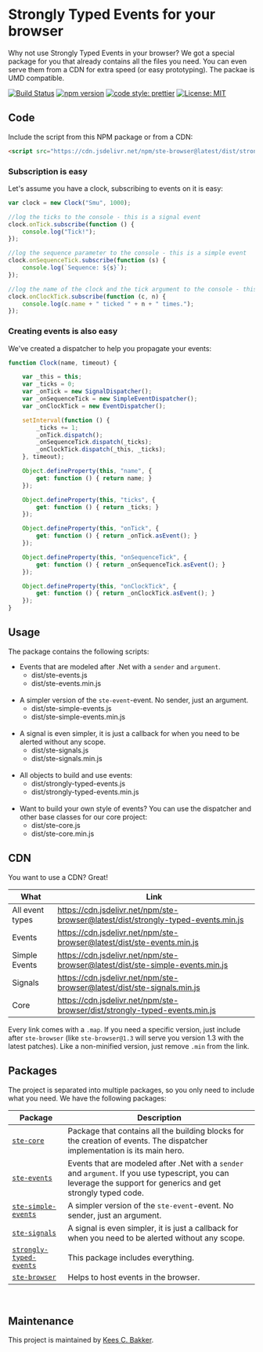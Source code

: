 # Strongly Typed Events for your browser
Why not use Strongly Typed Events in your browser? We got a special package for
you that already contains all the files you need. You can even serve them from
a CDN for extra speed (or easy prototyping). The packae is UMD compatible.

[![Build Status](https://travis-ci.org/KeesCBakker/Strongly-Typed-Events-for-TypeScript.svg?branch=master)](https://travis-ci.org/KeesCBakker/Strongly-Typed-Events-for-TypeScript)
[![npm version](https://badge.fury.io/js/ste-browser.svg)](https://badge.fury.io/js/ste-core)
[![code style: prettier](https://img.shields.io/badge/code_style-prettier-ff69b4.svg)](https://github.com/prettier/prettier) [![License: MIT](https://img.shields.io/badge/License-MIT-yellow.svg)](https://opensource.org/licenses/MIT)

## Code
Include the script from this NPM package or from a CDN:
```html
<script src="https://cdn.jsdelivr.net/npm/ste-browser@latest/dist/strongly-typed-events.min.js"></script>
```
### Subscription is easy
Let's assume you have a clock, subscribing to events on it is easy:
```javascript
var clock = new Clock("Smu", 1000);

//log the ticks to the console - this is a signal event
clock.onTick.subscribe(function () {
    console.log("Tick!");
});

//log the sequence parameter to the console - this is a simple event
clock.onSequenceTick.subscribe(function (s) {
    console.log(`Sequence: ${s}`);
});

//log the name of the clock and the tick argument to the console - this is an event
clock.onClockTick.subscribe(function (c, n) {
    console.log(c.name + " ticked " + n + " times.");
});
```

### Creating events is also easy
We've created a dispatcher to help you propagate your events:
```javascript
function Clock(name, timeout) {

    var _this = this;
    var _ticks = 0;
    var _onTick = new SignalDispatcher();
    var _onSequenceTick = new SimpleEventDispatcher();
    var _onClockTick = new EventDispatcher();

    setInterval(function () {
        _ticks += 1;
        _onTick.dispatch();
        _onSequenceTick.dispatch(_ticks);
        _onClockTick.dispatch(_this, _ticks);
    }, timeout);

    Object.defineProperty(this, "name", {
        get: function () { return name; }
    });

    Object.defineProperty(this, "ticks", {
        get: function () { return _ticks; }
    });

    Object.defineProperty(this, "onTick", {
        get: function () { return _onTick.asEvent(); }
    });

    Object.defineProperty(this, "onSequenceTick", {
        get: function () { return _onSequenceTick.asEvent(); }
    });

    Object.defineProperty(this, "onClockTick", {
        get: function () { return _onClockTick.asEvent(); }
    });
}
```

## Usage
The package contains the following scripts:

- Events that are modeled after .Net with a `sender` and `argument`. 
    - dist/ste-events.js
    - dist/ste-events.min.js<br/><br/>
- A simpler version of the `ste-event`-event. No sender, just an argument.
    - dist/ste-simple-events.js
    - dist/ste-simple-events.min.js<br/><br/>
- A signal is even simpler, it is just a callback for when you need to be alerted without any scope.
    - dist/ste-signals.js
    - dist/ste-signals.min.js<br/><br/>
- All objects to build and use events:
    - dist/strongly-typed-events.js
    - dist/strongly-typed-events.min.js<br/><br/>
- Want to build your own style of events? You can use the dispatcher and other base classes for our core project:
    - dist/ste-core.js
    - dist/ste-core.min.js

## CDN
You want to use a CDN? Great!

|What|Link|
|----|----|
|All event types|https://cdn.jsdelivr.net/npm/ste-browser@latest/dist/strongly-typed-events.min.js|
|Events|https://cdn.jsdelivr.net/npm/ste-browser@latest/dist/ste-events.min.js|
|Simple Events|https://cdn.jsdelivr.net/npm/ste-browser@latest/dist/ste-simple-events.min.js|
|Signals|https://cdn.jsdelivr.net/npm/ste-browser@latest/dist/ste-signals.min.js|
|Core|https://cdn.jsdelivr.net/npm/ste-browser/dist/strongly-typed-events.min.js|

Every link comes with a `.map`. If you need a specific version, just include after
`ste-browser` (like `ste-browser@1.3` will serve you version 1.3 with the latest 
patches). Like a non-minified version, just remove `.min` from the link.


## Packages
The project is separated into multiple packages, so you only need
to include what you need. We have the following packages:

|Package|Description|
|-------|-----------|
|<a href="https://www.npmjs.com/package/ste-core">`ste-core`</a>|Package that contains all the building blocks for the creation of events. The dispatcher implementation is its main hero.|
|<a href="https://www.npmjs.com/package/ste-events">`ste-events`</a>|Events that are modeled after .Net with a `sender` and `argument`. If you use typescript, you can leverage the support for generics and get strongly typed code.|
|<a href="https://www.npmjs.com/package/ste-simple-events">`ste-simple-events`</a>|A simpler version of the `ste-event`-event. No sender, just an argument.|
|<a href="https://www.npmjs.com/package/ste-signals">`ste-signals`</a>|A signal is even simpler, it is just a callback for when you need to be alerted without any scope.|
|<a href="https://www.npmjs.com/package/strongly-typed-events">`strongly-typed-events`</a>|This package includes everything.|
|<a href="https://www.npmjs.com/package/ste-browser">`ste-browser`</a>|Helps to host events in the browser.|
<br/>

## Maintenance
This project is maintained by <a href="https://keestalkstech.com/">Kees C. Bakker</a>.
